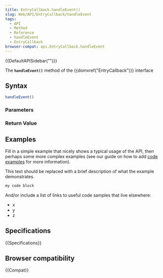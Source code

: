 ```yaml
---
title: EntryCallback.handleEvent()
slug: Web/API/EntryCallback/handleEvent
tags:
  - API
  - Method
  - Reference
  - handleEvent
  - EntryCallback
browser-compat: api.EntryCallback.handleEvent
---
```

{{DefaultAPISidebar("")}}

The **`handleEvent()`** method of the {{domxref("EntryCallback")}} interface 

## Syntax

```js
handleEvent()
```

### Parameters



### Return Value



## Examples

Fill in a simple example that nicely shows a typical usage of the API, then perhaps some more complex examples (see our guide on how to add [code examples](/en-US/docs/MDN/Contribute/Structures/Code_examples) for more information).

This text should be replaced with a brief description of what the example demonstrates.

```js
my code block
```

And/or include a list of links to useful code samples that live elsewhere:

*   x
*   y
*   z

## Specifications

{{Specifications}}

## Browser compatibility

{{Compat}}

